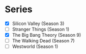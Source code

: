 # Series
  
- [x] Silicon Valley (Season 3)  
- [ ] Stranger Things (Season 1)
- [x] The Big Bang Theory (Season 9) 
- [ ] The Walking Dead (Season 7)
- [ ] Westworld (Season 1)